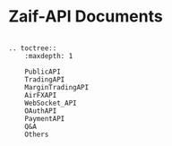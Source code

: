 # Zaif-API Documents

```eval_rst

.. toctree::
    :maxdepth: 1

    PublicAPI
    TradingAPI
    MarginTradingAPI
    AirFXAPI
    WebSocket_API
    OAuthAPI
    PaymentAPI
    Q&A
    Others
```